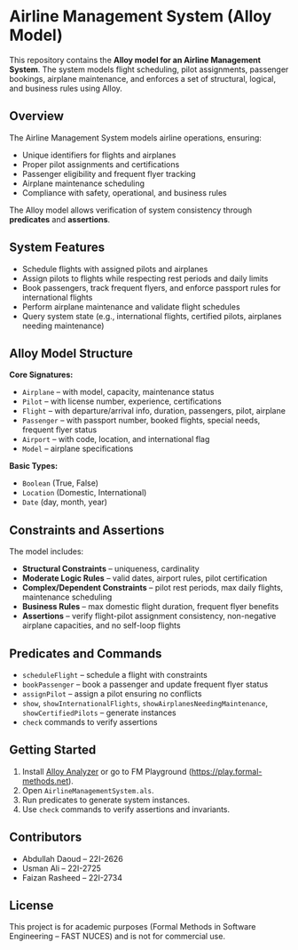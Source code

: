 # Airline Management System (Alloy Model)

This repository contains the **Alloy model for an Airline Management System**. The system models flight scheduling, pilot assignments, passenger bookings, airplane maintenance, and enforces a set of structural, logical, and business rules using Alloy.

## Overview
The Airline Management System models airline operations, ensuring:

- Unique identifiers for flights and airplanes
- Proper pilot assignments and certifications
- Passenger eligibility and frequent flyer tracking
- Airplane maintenance scheduling
- Compliance with safety, operational, and business rules

The Alloy model allows verification of system consistency through **predicates** and **assertions**.

## System Features
- Schedule flights with assigned pilots and airplanes
- Assign pilots to flights while respecting rest periods and daily limits
- Book passengers, track frequent flyers, and enforce passport rules for international flights
- Perform airplane maintenance and validate flight schedules
- Query system state (e.g., international flights, certified pilots, airplanes needing maintenance)

## Alloy Model Structure
**Core Signatures:**
- `Airplane` – with model, capacity, maintenance status
- `Pilot` – with license number, experience, certifications
- `Flight` – with departure/arrival info, duration, passengers, pilot, airplane
- `Passenger` – with passport number, booked flights, special needs, frequent flyer status
- `Airport` – with code, location, and international flag
- `Model` – airplane specifications

**Basic Types:**
- `Boolean` (True, False)
- `Location` (Domestic, International)
- `Date` (day, month, year)

## Constraints and Assertions
The model includes:
- **Structural Constraints** – uniqueness, cardinality
- **Moderate Logic Rules** – valid dates, airport rules, pilot certification
- **Complex/Dependent Constraints** – pilot rest periods, max daily flights, maintenance scheduling
- **Business Rules** – max domestic flight duration, frequent flyer benefits
- **Assertions** – verify flight-pilot assignment consistency, non-negative airplane capacities, and no self-loop flights

## Predicates and Commands
- `scheduleFlight` – schedule a flight with constraints
- `bookPassenger` – book a passenger and update frequent flyer status
- `assignPilot` – assign a pilot ensuring no conflicts
- `show`, `showInternationalFlights`, `showAirplanesNeedingMaintenance`, `showCertifiedPilots` – generate instances
- `check` commands to verify assertions

## Getting Started
1. Install [Alloy Analyzer](http://alloytools.org/) or go to FM Playground (https://play.formal-methods.net).
2. Open `AirlineManagementSystem.als`.
3. Run predicates to generate system instances.
4. Use `check` commands to verify assertions and invariants.

## Contributors
- Abdullah Daoud – 22I-2626  
- Usman Ali – 22I-2725  
- Faizan Rasheed – 22I-2734  

## License
This project is for academic purposes (Formal Methods in Software Engineering – FAST NUCES) and is not for commercial use.
